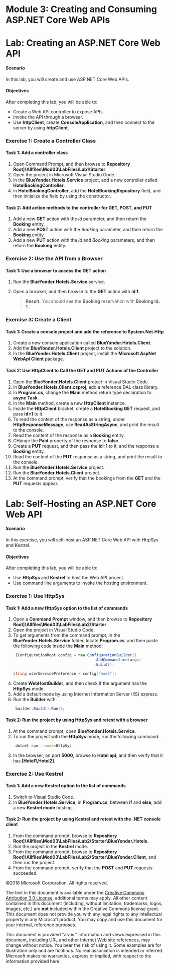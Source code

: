 
# Module 3: Creating and Consuming ASP.NET Core Web APIs 

# Lab: Creating an ASP.NET Core Web API 

#### Scenario

In this lab, you will create and use ASP.NET Core Web APIs.

#### Objectives

After completing this lab, you will be able to:

- Create a Web API controller to expose APIs.
- Invoke the API through a browser.
- Use **httpClient**, create **ConsoleApplication**, and then connect to the server by using **httpClient**.


### Exercise 1: Create a Controller Class
 
#### Task 1: Add a controller class

1. Open Command Prompt, and then browse to **Repository Root]\Allfiles\Mod03\LabFiles\Lab1\Starter**.
2. Open the project in Microsoft Visual Studio Code.
3. In the **BlueYonder.Hotels.Service** project, add a new controller called **HotelBookingController**.
4. In **HotelBookingController**, add the **HotelBookingRepository** field, and then initialize the field by using the constructor.

#### Task 2: Add action methods to the controller for GET, POST, and PUT

1. Add a new **GET** action with the *id* parameter, and then return the **Booking** entity.
2. Add a new **POST** action with the *Booking* parameter, and then return the **Booking** entity.
3. Add a new **PUT** action with the *id* and *Booking* parameters, and then return the **Booking** entity.

### Exercise 2: Use the API from a Browser

#### Task 1: Use a browser to access the GET action

1. Run the **BlueYonder.Hotels.Service** service.
2. Open a browser, and then browse to the **GET** action with **id 1**.
   
   >**Result:** You should see the **Booking** reservation with **Booking Id: 1**.

### Exercise 3: Create a Client

#### Task 1: Create a console project and add the reference to System.Net.Http

1. Create a new console application called **BlueYonder.Hotels.Client**.
2. Add the **BlueYonder.Hotels.Client** project to the solution.
3. In the **BlueYonder.Hotels.Client** project, install the **Microsoft AspNet WebApi Client** package.

#### Task 2: Use HttpClient to Call the GET and PUT Actions of the Controller

1. Open the **BlueYonder.Hotels.Client** project in Visual Studio Code.
2. In **BlueYonder.Hotels.Client.csproj**, add a reference DAL class library.
3. In **Program.cs**, change the **Main** method return type declaration to **async Task**.
4. In the **Main** method, create a new **HttpClient** instance.
5. Inside the **HttpClient** bracket, create a **HotelBooking GET** request, and pass **id=1** to it.
6. To read the content of the response as a string, under **HttpResponseMessage**, use **ReadAsStringAsync**, and print the result to the console.
7. Read the content of the response as a **Booking** entity.
8. CHange the **Paid** property of the response to **false**.
9. Create a **PUT** request, and then pass the **id=1** to it, and the response a **Booking** entity.
10. Read the content of the **PUT** response as a string, and print the result to the console.
11. Run the **BlueYonder.Hotels.Service** project.
12. Run the **BlueYonder.Hotels.Client** project.
13. At the command prompt, verify that the bookings from the **GET** and the **PUT** requests appear. 

# Lab: Self-Hosting an ASP.NET Core Web API  

#### Scenario

In this exercise, you will self-host an ASP.NET Core Web API with HttpSys and Kestrel.

#### Objectives

After completing this lab, you will be able to:

- Use **HttpSys** and **Kestrel** to host the Web API project.
- Use command line arguments to invoke the hosting environment.

### Exercise 1: Use HttpSys

#### Task 1: Add a new HttpSys option to the list of commands

1. Open a **Command Prompt** window, and then browse to **Repository Root]\Allfiles\Mod03\LabFiles\Lab2\Starter**.
2. Open the project in Visual Studio Code.
3. To get arguments from the command prompt, in the **BlueYonder.Hotels.Service** folder, locate **Program.cs**, and then paste the following code inside the **Main** method:
    ```cs
     IConfigurationRoot config = new ConfigurationBuilder()
                                        .AddCommandLine(args)
                                        .Build();

    string userServicePreference = config["mode"];
    ```
4. Create **WebHostBuilder**, and then check if the argument has the **HttpSys** mode.
5. Add a default mode by using Internet Information Server (IIS) express.
6. Run the **Builder** with:
   ```cs
    builder.Build().Run();
   ```

#### Task 2: Run the project by using HttpSys and retest with a browser

1. At the command prompt, open **BlueYonder.Hotels.Service**.
2. To run the project with the **HttpSys** mode, run the following command:
   ```bash
    dotnet run --mode=HttpSys
   ```
3. In the browser, on port **5000**, browse to **Hotel api**, and then verify that it has **[Hotel1,Hotel2]**.

### Exercise 2: Use Kestrel

#### Task 1: Add a new Kestrel option to the list of commands

1. Switch to Visual Studio Code.
2. In **BlueYonder.Hotels.Service**, in **Program.cs**, between **if** and **else**, add a new **Kestrel mode** hosting .

#### Task 2: Run the project by using Kestrel and retest with the .NET console client

1. From the command prompt, browse to **Repository Root]\Allfiles\Mod03\LabFiles\Lab2\Starter\BlueYonder.Hotels**.
2. Run the project in the **Kestrel** mode.
3.  From the command prompt, browse to **Repository Root]\Allfiles\Mod03\LabFiles\Lab2\Starter\BlueYonder.Client**, and then run the project.
4. From the command prompt, verify that the **POST** and **PUT** requests succeeded.

©2018 Microsoft Corporation. All rights reserved.

The text in this document is available under the [Creative Commons Attribution 3.0 License](https://creativecommons.org/licenses/by/3.0/legalcode), additional terms may apply. All other content contained in this document (including, without limitation, trademarks, logos, images, etc.) are **not** included within the Creative Commons license grant. This document does not provide you with any legal rights to any intellectual property in any Microsoft product. You may copy and use this document for your internal, reference purposes.

This document is provided &quot;as-is.&quot; Information and views expressed in this document, including URL and other Internet Web site references, may change without notice. You bear the risk of using it. Some examples are for illustration only and are fictitious. No real association is intended or inferred. Microsoft makes no warranties, express or implied, with respect to the information provided here.
